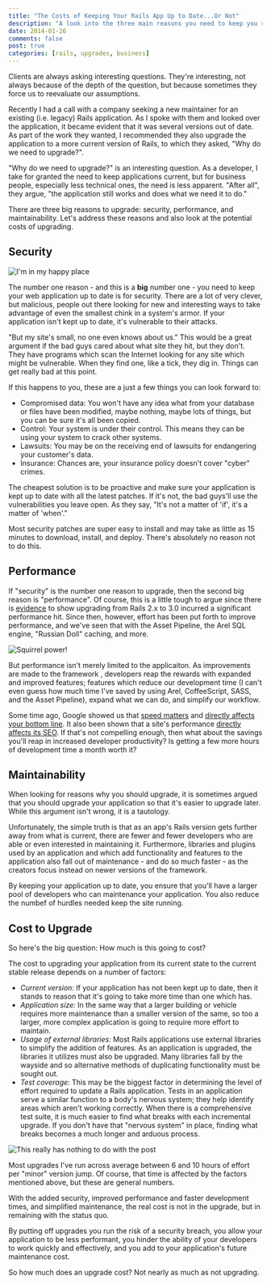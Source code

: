 ```yaml
---
title: "The Costs of Keeping Your Rails App Up to Date...Or Not"
description: "A look into the three main reasons you need to keep you rails app up to date, and the costs therein"
date: 2014-01-26
comments: false
post: true
categories: [rails, upgrades, business]
---
```


Clients are always asking interesting questions. They're interesting, not always
because of the depth of the question, but because sometimes they force us to reevaluate our assumptions.

Recently I had a call with a company seeking a new maintainer for an existing
(i.e. legacy) Rails application. As I spoke with them and looked over the
application, it became evident that it was several versions out of date. As part
of the work they wanted, I recommended they also upgrade the application to a
more current version of Rails, to which they asked, "Why do we need to
upgrade?".

"Why do we need to upgrade?" is an interesting question. As a developer, I take
for granted the need to keep applications current, but for business people,
especially less technical ones, the need is less apparent. "After all", they
argue, "the application still works and does what we need it to do."

There are three big reasons to upgrade: security, performance, and
maintainability. Let's address these reasons and also look at the potential
costs of upgrading.

## Security

<img src="//samuelmullen.com/images/candace_in_panic_room.jpg" class="img-right img-thumbnail" title="I'm in my happy place">

The number one reason - and this is a **big** number one - you need to keep
your web application up to date is for security. There are a lot of very clever,
but malicious, people out there looking for new and interesting ways to
take advantage of even the smallest chink in a system's armor. If your
application isn't kept up to date, it's vulnerable to their attacks.

"But my site's small, no one even knows about us." This would be a great
argument if the bad guys cared about what site they hit, but they don't. They
have programs which scan the Internet looking for any site which might be vulnerable. When they find one, like a tick, they dig in. Things can get really bad at
this point.

If this happens to you, these are a just a few things you can look forward to:

* Compromised data: You won't have any idea what from your database or files
  have been modified, maybe nothing, maybe lots of things, but you can be sure
  it's all been copied.
* Control: Your system is under their control. This means they can be using
  your system to crack other systems. 
* Lawsuits: You may be on the receiving end of lawsuits for endangering your
  customer's data.
* Insurance: Chances are, your insurance policy doesn't cover "cyber" crimes.

The cheapest solution is to be proactive and make sure your application is kept
up to date with all the latest patches. If it's not, the bad guys'll use the
vulnerabilities you leave open. As they say, "It's not a matter of 'if', it's a
matter of 'when'."

Most security patches are super easy to install and may take as little as
15 minutes to download, install, and deploy. There's absolutely no reason not to
do this.

## Performance

If "security" is the number one reason to upgrade, then the second big reason is
"performance". Of course, this is a little tough to argue since there is
[evidence](http://www.codinginthecrease.com/news_article/show/86942) to show
upgrading from Rails 2.x to 3.0 incurred a significant performance hit. Since
then, however, effort has been put forth to improve performance, and we've seen
that with the Asset Pipeline, the Arel SQL engine, "Russian Doll" caching, and
more.

<img src="//samuelmullen.com/images/squirrel_power.png" class="img-right img-thumbnail" title="Squirrel power!">

But performance isn't merely limited to the applicaiton. As improvements are
made to the framework , developers reap the rewards with expanded and improved
features; features which reduce our development time (I can't even guess how
much time I've saved by using Arel, CoffeeScript, SASS, and the Asset Pipeline),
expand what we can do, and simplify our workflow.

Some time ago, Google showed us that [speed matters](http://googleresearch.blogspot.com/2009/06/speed-matters.html) and [directly affects your bottom line](http://blog.kissmetrics.com/loading-time/). It also been shown that a site's performance [directly affects its SEO](http://moz.com/blog/how-website-speed-actually-impacts-search-ranking). If that's not compelling enough, then what about the savings you'll reap in increased developer productivity? Is getting a few more hours of development time a month worth it?

## Maintainability

When looking for reasons why you should upgrade, it is sometimes argued that you
should upgrade your application so that it's easier to upgrade later. While this
argument isn't wrong, it is a tautology.

Unfortunately, the simple truth is that as an app's Rails version gets further
away from what is current, there are fewer and fewer developers who are able or
even interested in maintaining it. Furthermore, libraries and plugins used by an
application and which add functionality and features to the application also
fall out of maintenance - and do so much faster - as the creators focus instead
on newer versions of the framework.

By keeping your application up to date, you ensure that you'll have a larger
pool of developers who can maintenance your application. You also reduce the
numbef of hurdles needed keep the site running.

## Cost to Upgrade

So here's the big question: How much is this going to cost?

The cost to upgrading your application from its current state to the current
stable release depends on a number of factors:

* *Current version:* If your application has not been kept up to date, then it
  stands to reason that it's going to take more time than one which has.
* *Application size:* In the same way that a larger building or vehicle requires
  more maintenance than a smaller version of the same, so too a larger, more
  complex application is going to require more effort to maintain.
* *Usage of external libraries:* Most Rails applications use external libraries
  to simplify the addition of features. As an application is upgraded, the
  libraries it utilizes must also be upgraded. Many libraries fall by the
  wayside and so alternative methods of duplicating functionality must be
  sought out.
* *Test coverage:* This may be the biggest factor in determining the level of
  effort required to update a Rails application. Tests in an application serve
  a similar function to a body's nervous system; they help identify areas which
  aren't working correctly. When there is a comprehensive test suite, it is much
  easier to find what breaks with each incremental upgrade. If you don't have 
  that "nervous system" in place, finding what breaks becomes a much longer and
  arduous process.

<img src="//samuelmullen.com/images/entire_tristate_area.jpg" class="img-right img-thumbnail" title="This really has nothing to do with the post">

Most upgrades I've run across average between 6 and 10 hours of effort per
"minor" version jump. Of course, that time is affected by the factors mentioned
above, but these are general numbers.

With the added security, improved performance and faster development times, and
simplified maintenance, the real cost is not in the upgrade, but in remaining
with the status quo. 

By putting off upgrades you run the risk of a security breach, you allow your
application to be less performant, you hinder the ability of your developers to
work quickly and effectively, and you add to your application's future
maintenance cost.

So how much does an upgrade cost? Not nearly as much as not upgrading.
